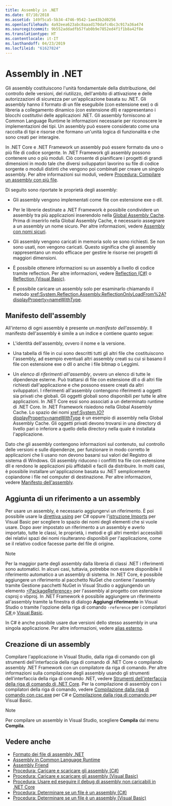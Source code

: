 ```yaml
---
title: Assembly in .NET
ms.date: 07/10/2018
ms.assetid: 149f5ca5-5b34-4746-9542-1ae43b2d0256
ms.openlocfilehash: 4a92eea623abc8aaad170dafc4bc3c917a36a474
ms.sourcegitcommit: 9b552addadfb57fab0b9e7852ed4f1f1b8a42f8e
ms.translationtype: HT
ms.contentlocale: it-IT
ms.lasthandoff: 04/23/2019
ms.locfileid: "61627824"
---
```

# <a name="assemblies-in-net"></a>Assembly in .NET

Gli assembly costituiscono l'unità fondamentale della distribuzione, del controllo delle versioni, del riutilizzo, dell'ambito di attivazione e delle autorizzazioni di sicurezza per un'applicazione basata su .NET. Gli assembly hanno il formato di un file eseguibile (con estensione exe) o di libreria a collegamento dinamico (con estensione dll) e rappresentano i blocchi costitutivi delle applicazioni .NET. Gli assembly forniscono al Common Language Runtime le informazioni necessarie per riconoscere le implementazioni dei tipi. Un assembly può essere considerato come una raccolta di tipi e risorse che formano un'unità logica di funzionalità e che sono creati per interagire.

In .NET Core e .NET Framework un assembly può essere formato da uno o più file di codice sorgente. In .NET Framework gli assembly possono contenere uno o più moduli. Ciò consente di pianificare i progetti di grandi dimensioni in modo tale che diversi sviluppatori lavorino su file di codice sorgente o moduli distinti che vengono poi combinati per creare un singolo assembly. Per altre informazioni sui moduli, vedere [Procedura: Compilare un assembly con più file](../../framework/app-domains/how-to-build-a-multifile-assembly.md).

Di seguito sono riportate le proprietà degli assembly:

- Gli assembly vengono implementati come file con estensione exe o dll.

- Per le librerie destinate a .NET Framework è possibile condividere un assembly tra più applicazioni inserendolo nella [Global Assembly Cache](../../framework/app-domains/gac.md). Prima di inserirlo nella Global Assembly Cache, è necessario assegnare a un assembly un nome sicuro. Per altre informazioni, vedere [Assembly con nomi sicuri](../../framework/app-domains/strong-named-assemblies.md).

- Gli assembly vengono caricati in memoria solo se sono richiesti. Se non sono usati, non vengono caricati. Questo significa che gli assembly rappresentano un modo efficace per gestire le risorse nei progetti di maggiori dimensioni.

- È possibile ottenere informazioni su un assembly a livello di codice tramite reflection. Per altre informazioni, vedere [Reflection (C#)](../../csharp/programming-guide/concepts/reflection.md) o [Reflection (Visual Basic)](../../visual-basic/programming-guide/concepts/reflection.md).

- È possibile caricare un assembly solo per esaminarlo chiamando il metodo <xref:System.Reflection.Assembly.ReflectionOnlyLoadFrom%2A?displayProperty=nameWithType>.

## <a name="assembly-manifest"></a>Manifesto dell'assembly

All'interno di ogni assembly è presente un *manifesto dell'assembly*. Il manifesto dell'assembly è simile a un indice e contiene quanto segue:

- L'identità dell'assembly, ovvero il nome e la versione.

- Una tabella di file in cui sono descritti tutti gli altri file che costituiscono l'assembly, ad esempio eventuali altri assembly creati su cui si basano il file con estensione exe o dll o anche i file bitmap o Leggimi.

- Un *elenco di riferimenti all'assembly*, ovvero un elenco di tutte le dipendenze esterne. Può trattarsi di file con estensione dll o di altri file richiesti dall'applicazione e che possono essere creati da altri sviluppatori. I riferimenti all'assembly contengono riferimenti a oggetti sia privati che globali. Gli oggetti globali sono disponibili per tutte le altre applicazioni. In .NET Core essi sono associati a un determinato runtime di .NET Core. In .NET Framework risiedono nella Global Assembly Cache. Lo spazio dei nomi <xref:System.IO?displayProperty=nameWithType> è un esempio di assembly nella Global Assembly Cache. Gli oggetti privati devono trovarsi in una directory di livello pari o inferiore a quello della directory nella quale è installata l'applicazione.

Dato che gli assembly contengono informazioni sul contenuto, sul controllo delle versioni e sulle dipendenze, per funzionare in modo corretto le applicazioni che li usano non devono basarsi sui valori del Registro di sistema di Windows. Gli assembly riducono i conflitti tra file con estensione dll e rendono le applicazioni più affidabili e facili da distribuire. In molti casi, è possibile installare un'applicazione basata su .NET semplicemente copiandone i file nel computer di destinazione. Per altre informazioni, vedere [Manifesto dell'assembly](../../framework/app-domains/assembly-manifest.md).

## <a name="adding-a-reference-to-an-assembly"></a>Aggiunta di un riferimento a un assembly

Per usare un assembly, è necessario aggiungervi un riferimento. È poi possibile usare la [direttiva using](../../csharp/language-reference/keywords/using-directive.md) per C# oppure l'[istruzione Imports](../../visual-basic/language-reference/statements/imports-statement-net-namespace-and-type.md) per Visual Basic per scegliere lo spazio dei nomi degli elementi che si vuole usare. Dopo aver impostato un riferimento a un assembly e averlo importato, tutte le classi, le proprietà, i metodi e gli altri membri accessibili dei relativi spazi dei nomi risulteranno disponibili per l'applicazione, come se il relativo codice facesse parte del file di origine.

> [!NOTE]
> Per la maggior parte degli assembly dalla libreria di classi .NET i riferimenti sono automatici. In alcuni casi, tuttavia, potrebbe non essere disponibile il riferimento automatico a un assembly di sistema. In .NET Core, è possibile aggiungere un riferimento al pacchetto NuGet che contiene l'assembly tramite Gestione pacchetti NuGet in Visual Studio o aggiungendo un elemento [\<PackageReference>](../../core/tools/dependencies.md#the-new-packagereference-element) per l'assembly al progetto con estensione csproj o vbproj. In .NET Framework è possibile aggiungere un riferimento all'assembly tramite la finestra di dialogo **Aggiungi riferimento** in Visual Studio o tramite l'opzione della riga di comando `-reference` per i compilatori [ C# ](../../csharp/language-reference/compiler-options/reference-compiler-option.md) o [ Visual Basic](../../visual-basic/reference/command-line-compiler/reference.md).

In C# è anche possibile usare due versioni dello stesso assembly in una singola applicazione. Per altre informazioni, vedere [alias esterno](../../csharp/language-reference/keywords/extern-alias.md).

## <a name="creating-an-assembly"></a>Creazione di un assembly

Compilare l'applicazione in Visual Studio, dalla riga di comando con gli strumenti dell'interfaccia della riga di comando di .NET Core o compilando assembly .NET Framework con un compilatore da riga di comando. Per altre informazioni sulla compilazione degli assembly usando gli strumenti dell'interfaccia della riga di comando .NET, vedere [Strumenti dell'interfaccia della riga di comando di .NET Core](../../core/tools/index.md). Per la compilazione di assembly con i compilatori della riga di comando, vedere [Compilazione dalla riga di comando con csc.exe](../../csharp/language-reference/compiler-options/command-line-building-with-csc-exe.md) per C# e [Compilazione dalla riga di comando ](../../visual-basic/reference/command-line-compiler/building-from-the-command-line.md) per Visual Basic.

> [!NOTE]
> Per compilare un assembly in Visual Studio, scegliere **Compila** dal menu **Compila**.

## <a name="see-also"></a>Vedere anche

- [Formato dei file di assembly .NET](file-format.md)
- [Assembly in Common Language Runtime](../../framework/app-domains/assemblies-in-the-common-language-runtime.md)
- [Assembly Friend](friend-assemblies.md)
- [Procedura: Caricare e scaricare gli assembly (C#)](../../csharp/programming-guide/concepts/assemblies-gac/how-to-load-and-unload-assemblies.md)
- [Procedura: Caricare e scaricare gli assembly (Visual Basic)](../../visual-basic/programming-guide/concepts/assemblies-gac/how-to-load-and-unload-assemblies.md)
- [Procedura: Usare ed eseguire il debug di assembly non caricabili in .NET Core](unloadability-howto.md)
- [Procedura: Determinare se un file è un assembly (C#)](../../csharp/programming-guide/concepts/assemblies-gac/how-to-determine-if-a-file-is-an-assembly.md)
- [Procedura: Determinare se un file è un assembly (Visual Basic)](../../visual-basic/programming-guide/concepts/assemblies-gac/how-to-determine-if-a-file-is-an-assembly.md)

